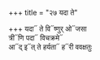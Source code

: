 +++
title = "२७ यदा ते"

+++
यदा᳓ ते वि᳓ष्णुर् ओ᳓जसा  
त्री᳓णि पदा᳓ विचक्रमे᳓  
आ᳓द् इ᳓त् ते हर्यता᳓ ह᳓री ववक्षतुः